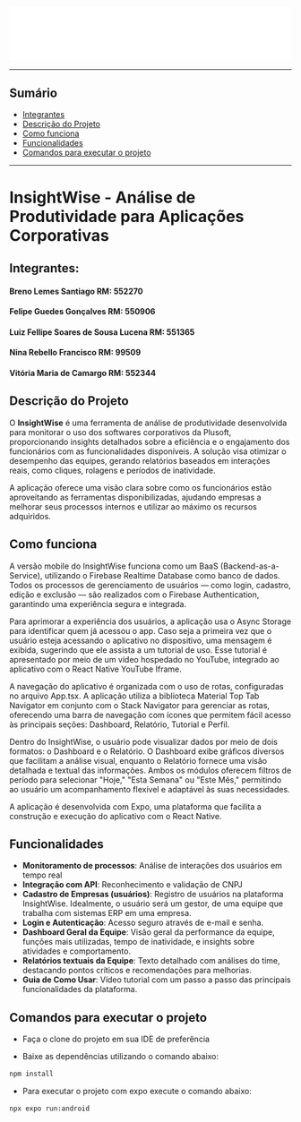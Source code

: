 ![Imagem de Capa](assets/images/insightwiselogo.png)

---
## Sumário
- [Integrantes](#integrantes)
- [Descrição do Projeto](#descrição-do-projeto)
- [Como funciona](#como-funciona)
- [Funcionalidades](#funcionalidades)
- [Comandos para executar o projeto](#comandos-para-executar-o-projeto)

---

# InsightWise - Análise de Produtividade para Aplicações Corporativas

## Integrantes:
#### Breno Lemes Santiago RM: 552270
#### Felipe Guedes Gonçalves RM: 550906
#### Luiz Fellipe Soares de Sousa Lucena RM: 551365
#### Nina Rebello Francisco RM: 99509
#### Vitória Maria de Camargo RM: 552344

## Descrição do Projeto
O **InsightWise** é uma ferramenta de análise de produtividade desenvolvida para monitorar o uso dos softwares corporativos da Plusoft, proporcionando insights detalhados sobre a eficiência e o engajamento dos funcionários com as funcionalidades disponíveis. A solução visa otimizar o desempenho das equipes, gerando relatórios baseados em interações reais, como cliques, rolagens e períodos de inatividade.

A aplicação oferece uma visão clara sobre como os funcionários estão aproveitando as ferramentas disponibilizadas, ajudando empresas a melhorar seus processos internos e utilizar ao máximo os recursos adquiridos.

## Como funciona
A versão mobile do InsightWise funciona como um BaaS (Backend-as-a-Service), utilizando o Firebase Realtime Database como banco de dados. Todos os processos de gerenciamento de usuários — como login, cadastro, edição e exclusão — são realizados com o Firebase Authentication, garantindo uma experiência segura e integrada.

Para aprimorar a experiência dos usuários, a aplicação usa o Async Storage para identificar quem já acessou o app. Caso seja a primeira vez que o usuário esteja acessando o aplicativo no dispositivo, uma mensagem é exibida, sugerindo que ele assista a um tutorial de uso. Esse tutorial é apresentado por meio de um vídeo hospedado no YouTube, integrado ao aplicativo com o React Native YouTube Iframe.

A navegação do aplicativo é organizada com o uso de rotas, configuradas no arquivo App.tsx. A aplicação utiliza a biblioteca Material Top Tab Navigator em conjunto com o Stack Navigator para gerenciar as rotas, oferecendo uma barra de navegação com ícones que permitem fácil acesso às principais seções: Dashboard, Relatório, Tutorial e Perfil.

Dentro do InsightWise, o usuário pode visualizar dados por meio de dois formatos: o Dashboard e o Relatório. O Dashboard exibe gráficos diversos que facilitam a análise visual, enquanto o Relatório fornece uma visão detalhada e textual das informações. Ambos os módulos oferecem filtros de período para selecionar "Hoje," "Esta Semana" ou "Este Mês," permitindo ao usuário um acompanhamento flexível e adaptável às suas necessidades.

A aplicação é desenvolvida com Expo, uma plataforma que facilita a construção e execução do aplicativo com o React Native.

## Funcionalidades
- **Monitoramento de processos**: Análise de interações dos usuários em tempo real
- **Integração com API**: Reconhecimento e validação de CNPJ
- **Cadastro de Empresas (usuários)**: Registro de usuários na plataforma InsightWise. Idealmente, o usuário será um gestor, de uma equipe que trabalha com sistemas ERP em uma empresa.
- **Login e Autenticação**: Acesso seguro através de e-mail e senha.
- **Dashboard Geral da Equipe**: Visão geral da performance da equipe, funções mais utilizadas, tempo de inatividade, e insights sobre atividades e comportamento.
- **Relatórios textuais da Equipe**: Texto detalhado com análises do time, destacando pontos críticos e recomendações para melhorias.
- **Guia de Como Usar**: Vídeo tutorial com um passo a passo das principais funcionalidades da plataforma.


## Comandos para executar o projeto

- Faça o clone do projeto em sua IDE de preferência

- Baixe as dependências utilizando o comando abaixo:


```bash
npm install
```

- Para executar o projeto com expo execute o comando abaixo:

```bash
npx expo run:android
```